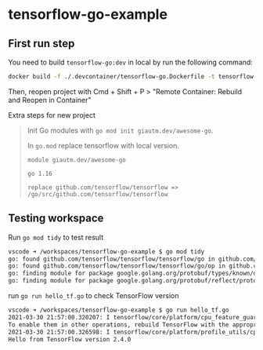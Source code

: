 # tensorflow-go-example

## First run step

You need to build `tensorflow-go:dev` in local by run the following command:

```sh
docker build -f ./.devcontainer/tensorflow-go.Dockerfile -t tensorflow-go:dev .
```

Then, reopen project with Cmd + Shift + P > "Remote Container: Rebuild and Reopen in Container"

Extra steps for new project
> Init Go modules with `go mod init giautm.dev/awesome-go`.
>
> In `go.mod` replace tensorflow with local version.
>
> ```
> module giautm.dev/awesome-go
> 
> go 1.16
> 
> replace github.com/tensorflow/tensorflow => /go/src/github.com/tensorflow/tensorflow
> ```

## Testing workspace

Run `go mod tidy` to test result

```sh
vscode ➜ /workspaces/tensorflow-go-example $ go mod tidy
go: found github.com/tensorflow/tensorflow/tensorflow/go in github.com/tensorflow/tensorflow v0.0.0-00010101000000-000000000000
go: found github.com/tensorflow/tensorflow/tensorflow/go/op in github.com/tensorflow/tensorflow v0.0.0-00010101000000-000000000000
go: finding module for package google.golang.org/protobuf/types/known/durationpb
go: finding module for package google.golang.org/protobuf/reflect/protoreflect
```

run `go run hello_tf.go` to check TensorFlow version
```sh
vscode ➜ /workspaces/tensorflow-go-example $ go run hello_tf.go
2021-03-30 21:57:00.320207: I tensorflow/core/platform/cpu_feature_guard.cc:142] This TensorFlow binary is optimized with oneAPI Deep Neural Network Library (oneDNN) to use the following CPU instructions in performance-critical operations:  AVX2 FMA
To enable them in other operations, rebuild TensorFlow with the appropriate compiler flags.
2021-03-30 21:57:00.326598: I tensorflow/core/platform/profile_utils/cpu_utils.cc:112] CPU Frequency: 2400000000 Hz
Hello from TensorFlow version 2.4.0
```
